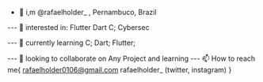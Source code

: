 - 👋 i,m @rafaelholder_ , Pernambuco, Brazil

--- 👀 interested in:
         Flutter
         Dart
         C; 
         Cybersec
         
--- 🌱 currently learning 
         C; 
         Dart; Flutter;
         
--- 💞️ looking to collaborate on Any Project and learning 
--- 📫 How to reach me{ 
          rafaelholder0106@gmail.com
          rafaelholder_ (twitter, instagram)
       }

